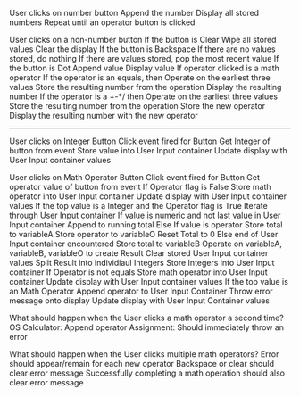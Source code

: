 User clicks on number button
    Append the number
    Display all stored numbers
    Repeat until an operator button is clicked

User clicks on a non-number button
    If the button is Clear
        Wipe all stored values
        Clear the display
    If the button is Backspace
        If there are no values stored, do nothing
        If there are values stored, pop the most recent value
    If the button is Dot
        Append value
        Display value
    If operator clicked is a math operator
        If the operator is an equals, then
            Operate on the earliest three values
            Store the resulting number from the operation
            Display the resulting number
        If the operator is a +-*/ then
            Operate on the earliest three values
            Store the resulting number from the operation
            Store the new operator
            Display the resulting number with the new operator

----------------------------------------------------------------

User clicks on Integer Button
    Click event fired for Button
    Get Integer of button from event
    Store value into User Input container
    Update display with User Input container values

User clicks on Math Operator Button
    Click event fired for Button
    Get operator value of button from event
    If Operator flag is False
        Store math operator into User Input container
        Update display with User Input container values
    If the top value is a Integer and the Operator flag is True
        Iterate through User Input container
            If value is numeric and not last value in User Input container
                Append to running total
            Else If value is operator
                Store total to variableA
                Store operator to variableO
                Reset Total to 0
            Else end of User Input container encountered
                Store total to variableB
        Operate on variableA, variableB, variableO to create Result
        Clear stored User Input container values
        Split Result into individiaul Integers
        Store Integers into User Input container
        If Operator is not equals
            Store math operator into User Input container
        Update display with User Input container values
    If the top value is an Math Operator
        Append operator to User Input Container
        Throw error message onto display
        Update display with User Input Container values

What should happen when the User clicks a math operator a second time?
    OS Calculator:  Append operator
    Assignment: Should immediately throw an error

What should happen when the User clicks multiple math operators?
    Error should appear/remain for each new operator
    Backspace or clear should clear error message
    Successfully completing a math operation should also clear error message